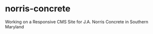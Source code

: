 norris-concrete
===============

Working on a Responsive CMS Site for J.A. Norris Concrete in Southern Maryland
